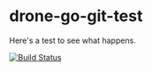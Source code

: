 # drone-go-git-test

Here's a test to see what happens.

[![Build Status](https://cloud.drone.io/api/badges/halltristanj/drone-go-git-test/status.svg)](https://cloud.drone.io/halltristanj/drone-go-git-test)

